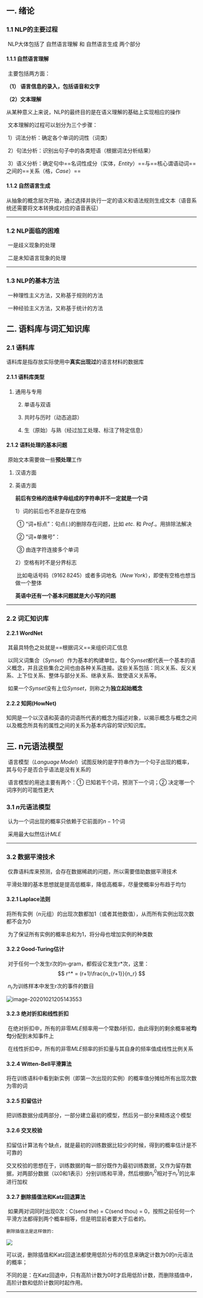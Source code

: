 ## 一. 绪论

### 1.1 NLP的主要过程

​	NLP大体包括了 自然语言理解 和 自然语言生成 两个部分

#### 1.1.1 自然语言理解

​	主要包括两方面： 

**（1） 语言信息的录入，包括语音和文字**

**（2）文本理解**

​	从某种意义上来说，NLP的最终目的是在语义理解的基础上实现相应的操作

​	文本理解的过程可以划分为三个步骤：

​		1）词法分析：确定各个单词的词性（词类）

​		2）句法分析：识别出句子中的各类短语（根据词法分析结果）

​		3）语义分析：确定句中==名词性成分（实体，$Entity$）==与==核心谓语动词==之间的==关系（格，$Case$）==

#### 1.1.2 自然语言生成

​	从抽象的概念层次开始，通过选择并执行一定的语义和语法规则生成文本（语音系统还需要将文本转换成对应的语音表征）

---

### 1.2 NLP面临的困难

​	一是歧义现象的处理

​	二是未知语言现象的处理

---

### 1.3 NLP的基本方法

​	一种理性主义方法，又称基于规则的方法

​	一种经验主义方法，又称基于统计的方法



## 二. 语料库与词汇知识库

### 2.1 语料库

​	语料库是指存放实际使用中**真实出现过**的语言材料的数据库

#### 2.1.1 语料库类型

1. 通用与专用

 	2. 单语与双语

   3. 共时与历时（动态追踪）
   4. 生（原始）与熟（经过加工处理、标注了特定信息）

#### 2.1.2 语料处理的基本问题

​	原始文本需要做一些**预处理**工作

 1. 汉语方面

 2. 英语方面

    **前后有空格的连续字母组成的字符串并不一定就是一个词**

    1）词的前后也不总是存在空格

    ​	① “词+标点”：句点(.)的删除存在问题，比如 $etc.$ 和 $Prof.$。用排除法解决

    ​	② “词+单撇号”：

    ​	③ 由连字符连接多个单词

    2）空格有时不是分界标志

    ​	比如电话号码（$9162\, 8245$）或者多词地名（$New\,York$），即使有空格也想当做一个整体

    **英语中还有一个基本问题就是大小写的问题**

---

### 2.2 词汇知识库

#### 2.2.1 WordNet

​	其最具特色之处就是==根据词义==来组织词汇信息

​	以同义词集合（$Synset$）作为基本的构建单位，每个$Synset$都代表一个基本的语义概念，并且这些集合之间也由各种关系连接。这些关系包括：同义关系、反义关系、上下位关系、整体与部分关系、继承关系、致使语义关系等。

​	如果一个$Synset$没有上位$Synset$，则称之为**独立起始概念**

#### 2.2.2 知网(HowNet)

​	知网是一个以汉语和英语的词语所代表的概念为描述对象，以揭示概念与概念之间以及概念所具有的属性之间的关系为基本内容的常识知识库。



## 三. n元语法模型

​	语言模型（$Language\,Model$）试图反映的是字符串作为一个句子出现的概率，其与句子是否合乎语法是没有关系的

​	语言模型的用途主要有两个：① 已知若干个词，预测下一个词；② 决定哪一个词序列的可能性更大

### 3.1 $n$元语法模型

​	认为一个词出现的概率只依赖于它前面的$n-1$个词

​	采用最大似然估计$MLE$

---

### 3.2 数据平滑技术

​	仅靠语料库来预测，会存在数据稀疏的问题，所以需要借助数据平滑技术

​	平滑处理的基本思想就是提高低概率，降低高概率，尽量使概率分布趋于均匀

#### 3.2.1 Laplace法则

​	将所有实例（n元组）的出现次数都加1（或者其他数值），从而所有实例出现次数都不会为0

​	为了保证所有实例的概率总和为1，将分母也增加实例的种类数

#### 3.2.2 Good-Turing估计

​	对于任何一个发生r次的n-gram，都假设它发生r*次，这里：
$$
r^* = (r+1)\frac{n_{r+1}}{n_r}
$$

​	$n_r$为训练样本中发生r次的事件的数目

![image-20201021205143553](https://gitee.com/StanAugust/picbed/raw/master/img/20201021205414.png)

#### 3.2.3 绝对折扣和线性折扣

​	在绝对折扣中，所有的非零$MLE$频率用一个常数$\delta$折扣，由此得到的剩余概率被**均匀**分配到未知事件上

​	在线性折扣中，所有的非零$MLE$频率的折扣量与其自身的频率值成线性比例关系

#### 3.2.4 Witten-Bell平滑算法

​	将在训练语料中看到新实例（即第一次出现的实例）的概率值分摊给所有出现次数为零的词

#### 3.2.5 扣留估计

​	把训练数据分成两部分，一部分建立最初的模型，然后另一部分来精炼这个模型

#### 3.2.6 交叉校验

​	 扣留估计算法有个缺点，就是最初的训练数据比较少的时候，得到的概率估计是不可靠的

​	 交叉校验的思想在于，训练数据的每一部分既作为最初训练数据，又作为留存数据，对两部分数据（以0和1表示）分别训练和平滑，然后根据$n^0_r$相对于$n^1_r$的比率进行加权

#### 3.2.7 删除插值法和Katz回退算法

​	 如果两对词同时出现0次：C(send the) = C(send thou) = 0，按照之前任何一个平滑方法都得到两个概率相等，但是明显前者要大于后者的。

 	删除插值法是这样做的:

![](https://gitee.com/StanAugust/picbed/raw/master/img/20201021211151.png)

​	可以说，删除插值和Katz回退法都使用低阶分布的信息来确定计数为0的n元语法的概率；

​	不同的是：在Katz回退中，只有高阶计数为0时才启用低阶计数，而删除插值中，高阶计数和低阶计数同时起作用。

---